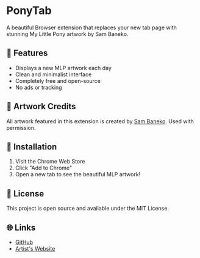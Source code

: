 # PonyTab

A beautiful Browser extension that replaces your new tab page with stunning My Little Pony artwork by Sam Baneko.

## 🌟 Features

- Displays a new MLP artwork each day
- Clean and minimalist interface
- Completely free and open-source
- No ads or tracking

## 🎨 Artwork Credits

All artwork featured in this extension is created by [Sam Baneko](https://spacecatsamba.com/). Used with permission.

## 🚀 Installation

1. Visit the Chrome Web Store
2. Click "Add to Chrome"
3. Open a new tab to see the beautiful MLP artwork!

## 📝 License

This project is open source and available under the MIT License.

## 🌐 Links

- [GitHub](https://github.com/rxliuli/ponytab)
- [Artist's Website](https://spacecatsamba.com/)
